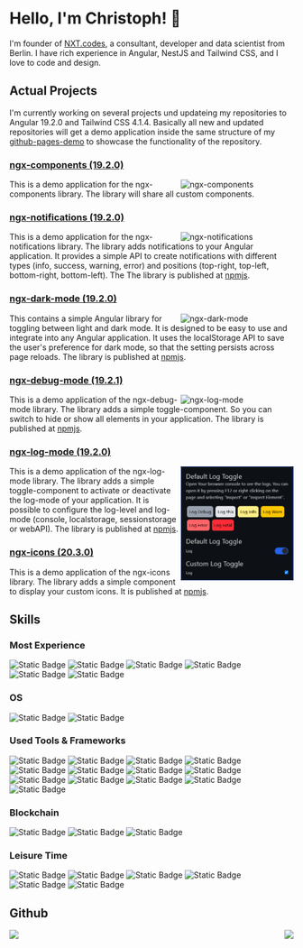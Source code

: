 # Hello, I'm Christoph! 👋

I'm founder of [NXT.codes](https://github.com/nxt-codes), a consultant, developer and data scientist from Berlin. I have rich experience in Angular, NestJS and Tailwind CSS, and I love to code and design.

## Actual Projects

I'm currently working on several projects und updateing my repositories to Angular 19.2.0 and Tailwind CSS 4.1.4.
Basically all new and updated repositories will get a demo application inside the same structure of my [github-pages-demo](https://github.com/christophhu/github-pages-demo) to showcase the functionality of the repository.

### [ngx-components (19.2.0)](https://github.com/christophhu/ngx-components)
<a href="https://github.com/christophhu/ngx-components"><img align="right" src="https://github.com/ChristophHu/ChristophHu/blob/main/assets/img/ngx-components.png" width="200" alt="ngx-components" /></a>
This is a demo application for the ngx-components library. The library will share all custom components.

### [ngx-notifications (19.2.0)](https://github.com/christophhu/ngx-notifications)
<a href="https://github.com/christophhu/ngx-notifications"><img align="right" src="https://github.com/ChristophHu/ChristophHu/blob/main/assets/img/ngx-notifications.gif" width="200" alt="ngx-notifications" /></a>
This is a demo application for the ngx-notifications library. The library adds notifications to your Angular application. It provides a simple API to create notifications with different types (info, success, warning, error) and positions (top-right, top-left, bottom-right, bottom-left). The The library is published at [npmjs](https://www.npmjs.com/package/@christophhu/ngx-notifications).

### [ngx-dark-mode (19.2.0)](https://github.com/christophhu/ngx-dark-mode)
<a href="https://github.com/christophhu/ngx-dark-mode"><img align="right" src="https://github.com/ChristophHu/ChristophHu/blob/main/assets/img/ngx-dark-mode.gif" width="200" alt="ngx-dark-mode" /></a>
This contains a simple Angular library for toggling between light and dark mode. It is designed to be easy to use and integrate into any Angular application. It uses the localStorage API to save the user's preference for dark mode, so that the setting persists across page reloads. The library is published at [npmjs](https://www.npmjs.com/package/@christophhu/ngx-dark-mode).

### [ngx-debug-mode (19.2.1)](https://github.com/christophhu/ngx-debug-mode)
<a href="https://github.com/christophhu/ngx-debug-mode"><img align="right" src="https://github.com/ChristophHu/ChristophHu/blob/main/assets/img/ngx-debug-mode.png" width="200" alt="ngx-log-mode" /></a>
This is a demo application of the ngx-debug-mode library. The library adds a simple toggle-component. So you can switch to hide or show all elements in your application. The library is published at [npmjs](https://www.npmjs.com/package/@christophhu/ngx-debug-mode).

### [ngx-log-mode (19.2.0)](https://github.com/christophhu/ngx-log-mode)
<a href="https://github.com/christophhu/ngx-log-mode"><img align="right" src="https://github.com/ChristophHu/ChristophHu/blob/main/assets/img/ngx-log-mode.png" width="200" alt="ngx-log-mode" /></a>
This is a demo application of the ngx-log-mode library. The library adds a simple toggle-component to activate or deactivate the log-mode of your application. It is possible to configure the log-level and log-mode (console, localstorage, sessionstorage or webAPI). The library is published at [npmjs](https://www.npmjs.com/package/@christophhu/ngx-log-mode).

### [ngx-icons (20.3.0)](https://github.com/christophhu/ngx-icons)
This is a demo application of the ngx-icons library. The library adds a simple component to display your custom icons. It is published at [npmjs](https://www.npmjs.com/package/@christophhu/ngx-icons).

## Skills
### Most Experience
<p align="left">
  <img alt="Static Badge" src="https://img.shields.io/badge/Angular-000000.svg?style=for-the-badge&logo=angular&logoColor=white&labelColor=000000&color=000000">
  <img alt="Static Badge" src="https://img.shields.io/badge/HTML5-000000.svg?style=for-the-badge&logo=html5&logoColor=white&labelColor=E34F26&color=000000">
  <img alt="Static Badge" src="https://img.shields.io/badge/markdown-000000.svg?style=for-the-badge&logo=markdown&logoColor=white&labelColor=000000&color=000000">
  <img alt="Static Badge" src="https://img.shields.io/badge/SASS-000000.svg?style=for-the-badge&logo=sass&logoColor=white&labelColor=CC6699&color=000000">
  <img alt="Static Badge" src="https://img.shields.io/badge/tailwindcss-000000?style=for-the-badge&logo=tailwindcss&logoColor=white&labelColor=06B6D4&color=000000">
  <img alt="Static Badge" src="https://img.shields.io/badge/TypeScript-000000.svg?style=for-the-badge&logo=typescript&logoColor=white&labelColor=007ACC&color=000000">
</p>

### OS
<p align="left">
  <img alt="Static Badge" src="https://img.shields.io/badge/debian-000000.svg?style=for-the-badge&logo=debian&logoColor=white&labelColor=A81D33&color=000000">
  <img alt="Static Badge" src="https://img.shields.io/badge/macos-000000.svg?style=for-the-badge&logo=macos&logoColor=white&labelColor=000000&color=000000">
</p>

### Used Tools & Frameworks
<p align="left">
  <img alt="Static Badge" src="https://img.shields.io/badge/affinity_designer-000000.svg?style=for-the-badge&logo=affinitydesigner&logoColor=white&labelColor=134881&color=000000">
  <img alt="Static Badge" src="https://img.shields.io/badge/apache_cordova-000000.svg?style=for-the-badge&logo=apachecordova&logoColor=white&labelColor=000000&color=000000">
  <img alt="Static Badge" src="https://img.shields.io/badge/docker-000000.svg?style=for-the-badge&logo=docker&logoColor=white&labelColor=2496ED&color=000000">
  <img alt="Static Badge" src="https://img.shields.io/badge/Git-000000.svg?style=for-the-badge&logo=git&logoColor=white&labelColor=F05032&color=000000">
  <img alt="Static Badge" src="https://img.shields.io/badge/medium-000000.svg?style=for-the-badge&logo=medium&logoColor=white&labelColor=000000&color=000000">
  <img alt="Static Badge" src="https://img.shields.io/badge/mongo_db-000000.svg?style=for-the-badge&logo=mongodb&logoColor=white&labelColor=47A248&color=000000">
  <img alt="Static Badge" src="https://img.shields.io/badge/nestjs-000000.svg?style=for-the-badge&logo=nestjs&logoColor=white&labelColor=E0234E&color=000000">
  <img alt="Static Badge" src="https://img.shields.io/badge/nginx-000000.svg?style=for-the-badge&logo=nginx&logoColor=white&labelColor=009639&color=000000">
  <img alt="Static Badge" src="https://img.shields.io/badge/node_js-000000.svg?style=for-the-badge&logo=nodedotjs&logoColor=white&labelColor=5FA04E&color=000000">
  <img alt="Static Badge" src="https://img.shields.io/badge/npm-000000.svg?style=for-the-badge&logo=npm&logoColor=white&labelColor=CB3837&color=000000">
  <img alt="Static Badge" src="https://img.shields.io/badge/outline-000000?style=for-the-badge&logo=outline&logoColor=white&labelColor=000000&color=000000">
  <img alt="Static Badge" src="https://img.shields.io/badge/plotly-000000.svg?style=for-the-badge&logo=plotly&logoColor=white&labelColor=3F4F75&color=000000">
  <img alt="Static Badge" src="https://img.shields.io/badge/swagger-000000?style=for-the-badge&logo=swagger&logoColor=white&labelColor=85EA2D&color=000000">
</p>

### Blockchain
<p align="left">
  <img alt="Static Badge" src="https://img.shields.io/badge/algorand-000000.svg?style=for-the-badge&logo=algorand&logoColor=white&labelColor=000000&color=000000">
  <img alt="Static Badge" src="https://img.shields.io/badge/polkadot-000000.svg?style=for-the-badge&logo=polkadot&logoColor=white&labelColor=E6007A&color=000000">
  <img alt="Static Badge" src="https://img.shields.io/badge/solana-000000.svg?style=for-the-badge&logo=solana&logoColor=white&labelColor=9945FF&color=000000">
</p>

### Leisure Time
<p align="left">
  <img alt="Static Badge" src="https://img.shields.io/badge/hackerrank-000000.svg?style=for-the-badge&logo=hackerrank&logoColor=white&labelColor=00EA64&color=000000">
  <img alt="Static Badge" src="https://img.shields.io/badge/homeassistant-000000.svg?style=for-the-badge&logo=homeassistant&logoColor=white&labelColor=18BCF2&color=000000">
  <img alt="Static Badge" src="https://img.shields.io/badge/komoot-000000.svg?style=for-the-badge&logo=komoot&logoColor=white&labelColor=6AA127&color=000000">
  <img alt="Static Badge" src="https://img.shields.io/badge/mqtt-000000.svg?style=for-the-badge&logo=mqtt&logoColor=white&labelColor=660066&color=000000">
  <img alt="Static Badge" src="https://img.shields.io/badge/openmediavault-000000.svg?style=for-the-badge&logo=openmediavault&logoColor=white&labelColor=5DACDF&color=000000">
  <img alt="Static Badge" src="https://img.shields.io/badge/proxmox-000000.svg?style=for-the-badge&logo=proxmox&logoColor=white&labelColor=E57000&color=000000">
</p>

## Github
<p align="center">
  <img style="float: left; height:130px" src="https://github-readme-stats.vercel.app/api?username=christophhu&show_icons=true&theme=dark&hide_title=true" />
  &nbsp;
  <img style="float: right; height:130px" src="https://github-readme-stats.vercel.app/api/top-langs/?username=christophhu&layout=compact&theme=dark&hide_title=true" />
</p>
